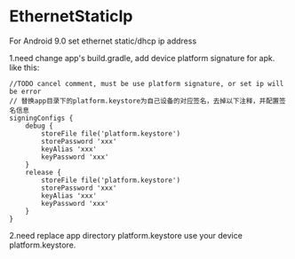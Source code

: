# EthernetStaticIp
For Android 9.0 set ethernet static/dhcp ip address

1.need change app's build.gradle, add device platform signature for apk. 
like this:

    //TODO cancel comment, must be use platform signature, or set ip will be error
    // 替换app目录下的platform.keystore为自己设备的对应签名，去掉以下注释，并配置签名信息
    signingConfigs {
        debug {
            storeFile file('platform.keystore')
            storePassword 'xxx'
            keyAlias 'xxx'
            keyPassword 'xxx'
        }
        release {
            storeFile file('platform.keystore')
            storePassword 'xxx'
            keyAlias 'xxx'
            keyPassword 'xxx'
        }
    }

2.need replace app directory platform.keystore use your device platform.keystore.
